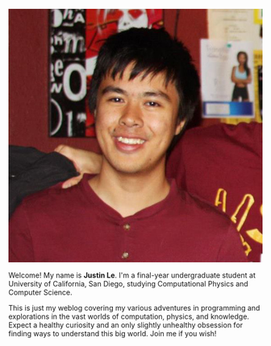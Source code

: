

![Justin Le](/img/photo_square.jpg)

Welcome!  My name is **Justin Le**.  I'm a final-year undergraduate student at
University of California, San Diego, studying Computational Physics and
Computer Science.

This is just my weblog covering my various adventures in programming and
explorations in the vast worlds of computation, physics, and knowledge. Expect
a healthy curiosity and an only slightly unhealthy obsession for finding ways
to understand this big world.  Join me if you wish!
